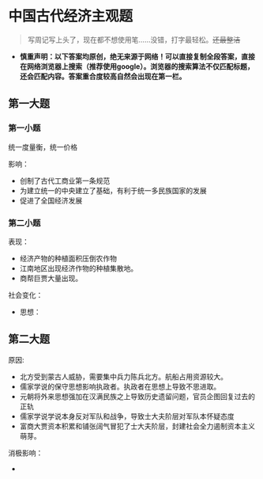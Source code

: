 # 中国古代经济主观题

> 写周记写上头了，现在都不想使用笔……没错，打字最轻松。~~还最整洁~~

+ **慎重声明：以下答案均原创，绝无来源于网络！可以直接复制全段答案，直接在网络浏览器上搜索（推荐使用google）。浏览器的搜索算法不仅匹配标题，还会匹配内容。答案重合度较高自然会出现在第一栏。**

## 第一大题

### 第一小题

统一度量衡，统一价格

影响：

+ 创制了古代工商业第一条规范 
+ 为建立统一的中央建立了基础，有利于统一多民族国家的发展
+ 促进了全国经济发展

### 第二小题

表现：

+ 经济产物的种植面积压倒农作物
+ 江南地区出现经济作物的种植集散地。
+ 商帮巨贾大量出现。

社会变化：

+ 思想： 

  > 

## 第二大题

原因:

+ 北方受到蒙古人威胁，需要集中兵力陈兵北方。航船占用资源较大。
+ 儒家学说的保守思想影响执政者。执政者在思想上导致不思进取。
+ 元朝将外来思想强加在汉满民族之上导致历史遗留问题，官员企图回复过去的正轨
+ 儒家学说学说本身反对军队和战争，导致士大夫阶层对军队本怀疑态度
+ 富商大贾资本积累和铺张阔气冒犯了士大夫阶层，封建社会全力遏制资本主义萌芽。

消极影响：

+ 
